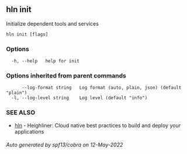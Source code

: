 ## hln init

Initialize dependent tools and services

```
hln init [flags]
```

### Options

```
  -h, --help   help for init
```

### Options inherited from parent commands

```
      --log-format string   Log format (auto, plain, json) (default "plain")
  -l, --log-level string    Log level (default "info")
```

### SEE ALSO

* [hln](hln.md)	 - Heighliner: Cloud native best practices to build and deploy your applications

###### Auto generated by spf13/cobra on 12-May-2022
